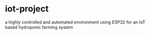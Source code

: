 # iot-project
a highly controlled and automated environment using ESP32 for an IoT based hydroponic farming system

